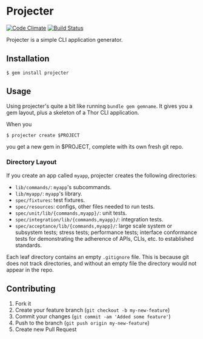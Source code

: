 # Projecter

[![Code Climate](https://codeclimate.com/github/gray-industries/projecter/badges/gpa.svg)](https://codeclimate.com/github/gray-industries/projecter)
[![Build Status](https://travis-ci.org/gray-industries/projecter.svg?branch=master)](https://travis-ci.org/gray-industries/projecter)

Projecter is a simple CLI application generator.

## Installation

    $ gem install projecter

## Usage

Using projecter's quite a bit like running `bundle gem gemname`. It gives you a gem layout, plus a skeleton of a Thor CLI application.

When you

	$ projecter create $PROJECT

you get a new gem in $PROJECT, complete with its own fresh git repo.

### Directory Layout

If you create an app called `myapp`, projecter creates the following directories:

- `lib/commands/`: `myapp`'s subcommands.
- `lib/myapp/`: `myapp`'s library.
- `spec/fixtures`: test fixtures.
- `spec/resources`: configs, other files needed to run tests.
- `spec/unit/lib/{commands,myapp}/`: unit tests.
- `spec/integration/lib/{commands,myapp}/`: integration tests.
- `spec/acceptance/lib/{commands,myapp}/`: large scale system or subsystem tests; stress tests; performance tests; interface conformance tests for demonstrating the adherence of APIs, CLIs, etc. to established standards.

Each leaf directory contains an empty `.gitignore` file. This is because git does not track directories, and without an empty file the directory would not appear in the repo.

## Contributing

1. Fork it
2. Create your feature branch (`git checkout -b my-new-feature`)
3. Commit your changes (`git commit -am 'Added some feature'`)
4. Push to the branch (`git push origin my-new-feature`)
5. Create new Pull Request


